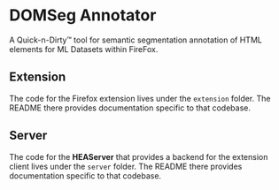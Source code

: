# DOMSeg Annotator

A Quick-n-Dirty™ tool for semantic segmentation annotation of HTML elements for ML Datasets within FireFox.

## Extension

The code for the Firefox extension lives under the `extension` folder.  The README there provides documentation specific to that codebase.

## Server

The code for the **HEAServer** that provides a backend for the extension client lives under the `server` folder.  The README there provides documentation specific to that codebase.
